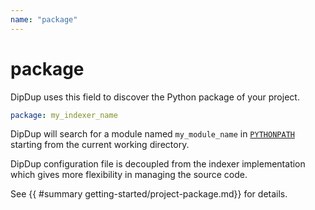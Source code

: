 ```yaml
---
name: "package"
---
```


# package

DipDup uses this field to discover the Python package of your project.

```yaml
package: my_indexer_name
```

DipDup will search for a module named `my_module_name` in [`PYTHONPATH`](https://docs.python.org/3/using/cmdline.html#envvar-PYTHONPATH) starting from the current working directory.

DipDup configuration file is decoupled from the indexer implementation which gives more flexibility in managing the source code.

See {{ #summary getting-started/project-package.md}} for details.
